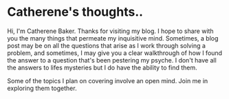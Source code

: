 # Catherene's thoughts..

Hi, I'm Catherene Baker. Thanks for visiting my blog. I hope to share with you the many things that permeate my inquisitive mind. Sometimes, a blog post may be on all the questions that arise as I work through solving a problem, and sometimes, I may give you a clear walkthrough of how I found the answer to a question that's been pestering my psyche. I don't have all the answers to lifes mysteries but I do have the ability to find them.

Some of the topics I plan on covering involve an open mind. Join me in exploring them together. 
